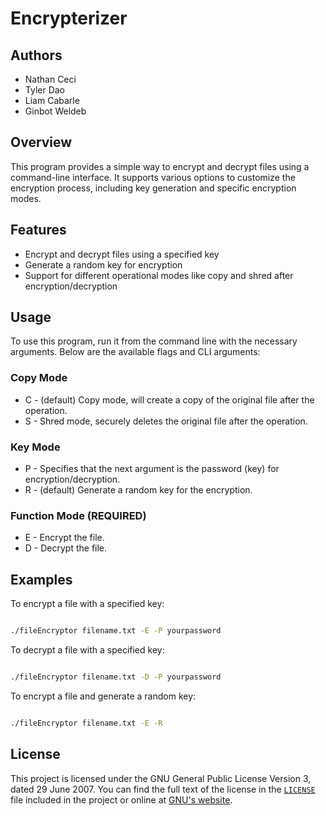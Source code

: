 # Encrypterizer

## Authors

- Nathan Ceci
- Tyler Dao
- Liam Cabarle
- Ginbot Weldeb

## Overview

This program provides a simple way to encrypt and decrypt files using a command-line interface. It supports various options to customize the encryption process, including key generation and specific encryption modes.

## Features

- Encrypt and decrypt files using a specified key
- Generate a random key for encryption
- Support for different operational modes like copy and shred after encryption/decryption


## Usage

To use this program, run it from the command line with the necessary arguments. Below are the available flags and CLI arguments:

### Copy Mode
- C - (default) Copy mode, will create a copy of the original file after the operation.
- S - Shred mode, securely deletes the original file after the operation.
### Key Mode
- P - Specifies that the next argument is the password (key) for encryption/decryption.
- R - (default) Generate a random key for the encryption.
### Function Mode (REQUIRED)
- E - Encrypt the file.
- D - Decrypt the file.


## Examples

To encrypt a file with a specified key:

```bash

./fileEncryptor filename.txt -E -P yourpassword
```

To decrypt a file with a specified key:
```bash

./fileEncryptor filename.txt -D -P yourpassword
```
To encrypt a file and generate a random key:

```bash

./fileEncryptor filename.txt -E -R
```

## License

This project is licensed under the GNU General Public License Version 3, dated 29 June 2007. You can find the full text of the license in the [`LICENSE`](LICENSE) file included in the project or online at [GNU's website](https://www.gnu.org/licenses/gpl-3.0.en.html).

